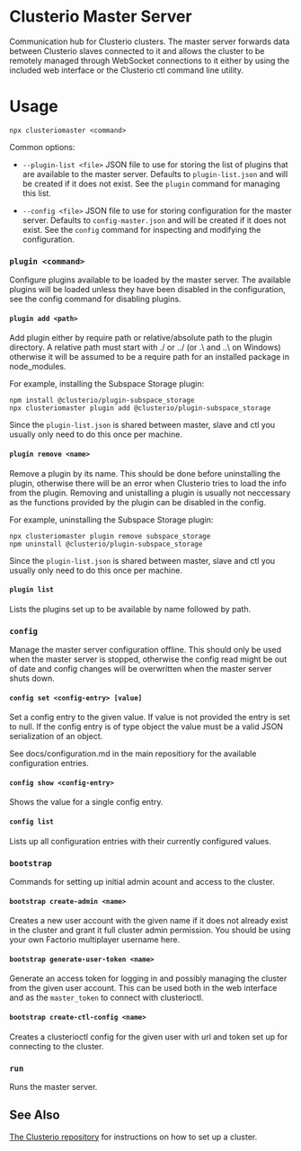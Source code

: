 # Clusterio Master Server

Communication hub for Clusterio clusters.
The master server forwards data between Clusterio slaves connected to it and allows the cluster to be remotely managed through WebSocket connections to it either by using the included web interface or the Clusterio ctl command line utility.


# Usage

    npx clusteriomaster <command>

Common options:

 * `--plugin-list <file>` JSON file to use for storing the list of plugins that are available to the master server.
   Defaults to `plugin-list.json` and will be created if it does not exist.
   See the `plugin` command for managing this list.

 * `--config <file>` JSON file to use for storing configuration for the master server.
   Defaults to `config-master.json` and will be created if it does not exist.
   See the `config` command for inspecting and modifying the configuration.


### `plugin <command>`

Configure plugins available to be loaded by the master server.
The available plugins will be loaded unless they have been disabled in the configuration, see the config command for disabling plugins.


#### `plugin add <path>`

Add plugin either by require path or relative/absolute path to the plugin directory.
A relative path must start with ./ or ../ (or .\ and ..\ on Windows) otherwise it will be assumed to be a require path for an installed package in node_modules.

For example, installing the Subspace Storage plugin:

    npm install @clusterio/plugin-subspace_storage
    npx clusteriomaster plugin add @clusterio/plugin-subspace_storage

Since the `plugin-list.json` is shared between master, slave and ctl you usually only need to do this once per machine.


#### `plugin remove <name>`

Remove a plugin by its name.
This should be done before uninstalling the plugin, otherwise there will be an error when Clusterio tries to load the info from the plugin.
Removing and unistalling a plugin is usually not neccessary as the functions provided by the plugin can be disabled in the config.

For example, uninstalling the Subspace Storage plugin:

    npx clusteriomaster plugin remove subspace_storage
    npm uninstall @clusterio/plugin-subspace_storage

Since the `plugin-list.json` is shared between master, slave and ctl you usually only need to do this once per machine.


#### `plugin list`

Lists the plugins set up to be available by name followed by path.


### `config`

Manage the master server configuration offline.
This should only be used when the master server is stopped, otherwise the config read might be out of date and config changes will be overwritten when the master server shuts down.


#### `config set <config-entry> [value]`

Set a config entry to the given value.
If value is not provided the entry is set to null.
If the config entry is of type object the value must be a valid JSON serialization of an object.

See docs/configuration.md in the main repositiory for the available configuration entries.


#### `config show <config-entry>`

Shows the value for a single config entry.


#### `config list`

Lists up all configuration entries with their currently configured values.


### `bootstrap`

Commands for setting up initial admin acount and access to the cluster.


#### `bootstrap create-admin <name>`

Creates a new user account with the given name if it does not already exist in the cluster and grant it full cluster admin permission.
You should be using your own Factorio multiplayer username here.


#### `bootstrap generate-user-token <name>`

Generate an access token for logging in and possibly managing the cluster from the given user account.
This can be used both in the web interface and as the `master_token` to connect with clusterioctl.


#### `bootstrap create-ctl-config <name>`

Creates a clusterioctl config for the given user with url and token set up for connecting to the cluster.


### `run`

Runs the master server.


## See Also

[The Clusterio repository](https://github.com/clusterio/clusterio) for instructions on how to set up a cluster.
